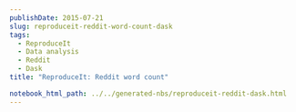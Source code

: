 ```yaml
---
publishDate: 2015-07-21
slug: reproduceit-reddit-word-count-dask
tags:
  - ReproduceIt
  - Data analysis
  - Reddit
  - Dask
title: "ReproduceIt: Reddit word count"

notebook_html_path: ../../generated-nbs/reproduceit-reddit-dask.html
---
```

